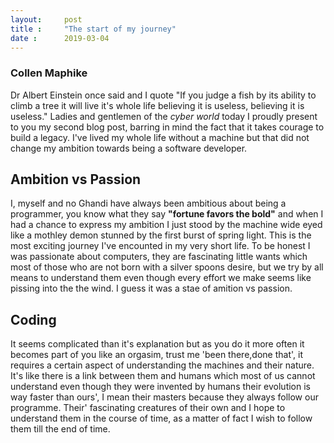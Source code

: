 ```yaml
---
layout:     post
title :     "The start of my journey"
date :      2019-03-04
---
```


### Collen Maphike
Dr Albert Einstein once said and I quote "If you judge a fish by its ability to climb a tree it will live it's whole life believing it is useless, believing it is useless."
Ladies and gentlemen of the *cyber world* today I proudly present to you my second blog post, barring in mind the fact that it takes courage to build a legacy. I've lived my whole life without a machine but that did not change my ambition towards being a software developer.

## Ambition vs Passion 
I, myself and no Ghandi have always been ambitious about being a programmer, you know what they say **"fortune favors the bold"** and when I had a chance to express my ambition I just stood by the machine wide eyed like a mothley demon stunned by the first burst of spring light.
This is the most exciting journey I've encounted in my very short life.
To be honest I was passionate about computers, they are fascinating little wants which most of those who are not born with a silver spoons desire, but we try by all means to understand them even though every effort we make seems like pissing into the the wind. I guess it was a stae of amition vs passion.

## Coding 
It seems complicated than it's explanation but as you do it more often it becomes part of you like an orgasim, trust me 'been there,done that', it requires a certain aspect of understanding the machines and their nature. It's like there is a link between them and humans which most of us cannot understand even though they were invented by humans their evolution is way faster than ours', I mean their masters because they always follow our programme.
Their' fascinating creatures of their own and I hope to understand them in the course of time, as a matter of fact I wish to follow them till the end of time. 



